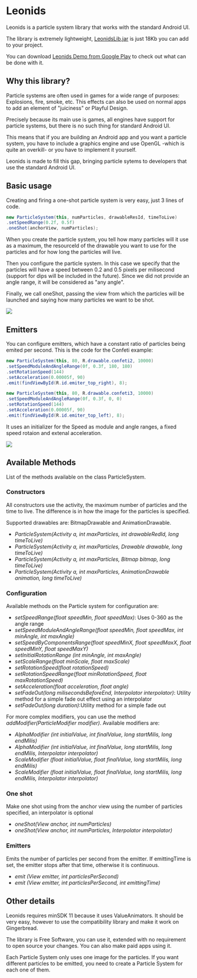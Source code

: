 Leonids
==========================

Leonids is a particle system library that works with the standard Android UI.

The library is extremely lightweight, [LeonidsLib.jar](https://github.com/plattysoft/Leonids/releases/download/1.1.1/LeonidsLib.jar) is just 18Kb you can add to your project.

You can download [Leonids Demo from Google Play](https://play.google.com/store/apps/details?id=com.plattysoft.leonids.examples) to check out what can be done with it.

## Why this library?

Particle systems are often used in games for a wide range of purposes: Explosions, fire, smoke, etc. This effects can also be used on normal apps to add an element of "juiciness" or Playful Design.

Precisely because its main use is games, all engines have support for particle systems, but there is no such thing for standard Android UI.

This means that if you are building an Android app and you want a particle system, you have to include a graphics engine and use OpenGL -which is quite an overkill- or you have to implement it yourself.

Leonids is made to fill this gap, bringing particle sytems to developers that use the standard Android UI.

## Basic usage

Creating and firing a one-shot particle system is very easy, just 3 lines of code.

```java
new ParticleSystem(this, numParticles, drawableResId, timeToLive)
.setSpeedRange(0.2f, 0.5f)
.oneShot(anchorView, numParticles);
```

When you create the particle system, you tell how many particles will it use as a maximum, the resourceId of the drawable you want to use for the particles and for how long the particles will live.

Then you configure the particle system. In this case we specify that the particles will have a speed between 0.2 and 0.5 pixels per milisecond (support for dips will be included in the future). Since we did not provide an angle range, it will be considered as "any angle".

Finally, we call oneShot, passing the view from which the particles will be launched and saying how many particles we want to be shot.

![](https://raw.githubusercontent.com/plattysoft/Leonids/master/images/Leonids_one_shot.gif)

## Emitters

You can configure emitters, which have a constant ratio of particles being emited per second.
This is the code for the Confeti example:

```java
new ParticleSystem(this, 80, R.drawable.confeti2, 10000)
.setSpeedModuleAndAngleRange(0f, 0.3f, 180, 180)
.setRotationSpeed(144)
.setAcceleration(0.00005f, 90)
.emit(findViewById(R.id.emiter_top_right), 8);

new ParticleSystem(this, 80, R.drawable.confeti3, 10000)
.setSpeedModuleAndAngleRange(0f, 0.3f, 0, 0)
.setRotationSpeed(144)
.setAcceleration(0.00005f, 90)
.emit(findViewById(R.id.emiter_top_left), 8);
```

It uses an initializer for the Speed as module and angle ranges, a fixed speed rotaion and extenal acceleration.

![](https://raw.githubusercontent.com/plattysoft/Leonids/master/images/leonids_confeti.gif)

## Available Methods

List of the methods available on the class ParticleSystem.

### Constructors

All constructors use the activity, the maximum number of particles and the time to live. The difference is in how the image for the particles is specified. 

Supported drawables are: BitmapDrawable and AnimationDrawable.

* _ParticleSystem(Activity a, int maxParticles, int drawableRedId, long timeToLive)_
* _ParticleSystem(Activity a, int maxParticles, Drawable drawable, long timeToLive)_
* _ParticleSystem(Activity a, int maxParticles, Bitmap bitmap, long timeToLive)_
* _ParticleSystem(Activity a, int maxParticles, AnimationDrawable animation, long timeToLive)_

### Configuration

Available methods on the Particle system for configuration are:

* _setSpeedRange(float speedMin, float speedMax)_: Uses 0-360 as the angle range
* _setSpeedModuleAndAngleRange(float speedMin, float speedMax, int minAngle, int maxAngle)_
* _setSpeedByComponentsRange(float speedMinX, float speedMaxX, float speedMinY, float speedMaxY)_
* _setInitialRotationRange (int minAngle, int maxAngle)_
* _setScaleRange(float minScale, float maxScale)_
* _setRotationSpeed(float rotationSpeed)_
* _setRotationSpeedRange(float minRotationSpeed, float maxRotationSpeed)_
* _setAcceleration(float acceleration, float angle)_
* _setFadeOut(long milisecondsBeforeEnd, Interpolator interpolator)_: Utility method for a simple fade out effect using an interpolator
* _setFadeOut(long duration)_:Utility method for a simple fade out

For more complex modifiers, you can use the method _addModifier(ParticleModifier modifier)_. Available modifiers are:

* _AlphaModifier (int initialValue, int finalValue, long startMilis, long endMilis)_
* _AlphaModifier (int initialValue, int finalValue, long startMilis, long endMilis, Interpolator interpolator)_
* _ScaleModifier (float initialValue, float finalValue, long startMilis, long endMilis)_
* _ScaleModifier (float initialValue, float finalValue, long startMilis, long endMilis, Interpolator interpolator)_

### One shot

Make one shot using from the anchor view using the number of particles specified, an interpolator is optional

* _oneShot(View anchor, int numParticles)_
* _oneShot(View anchor, int numParticles, Interpolator interpolator)_

### Emitters

Emits the number of particles per second from the emitter. If emittingTime is set, the emitter stops after that time, otherwise it is continuous.

* _emit (View emitter, int particlesPerSecond)_
* _emit (View emitter, int particlesPerSecond, int emittingTime)_

## Other details

Leonids requires minSDK 11 because it uses ValueAnimators. It should be very easy, however to use the compatibility library and make it work on Gingerbread.

The library is Free Software, you can use it, extended with no requirement to open source your changes. You can also make paid apps using it.

Each Particle System only uses one image for the particles. If you want different particles to be emitted, you need to create a Particle System for each one of them.
